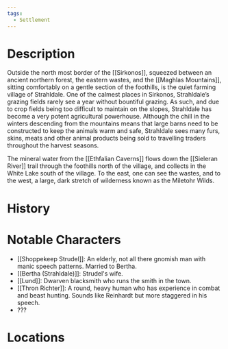 ```yaml
---
tags:
  - Settlement
---
```

# Description
Outside the north most border of the [[Sirkonos]], squeezed between an ancient northern forest, the eastern wastes, and the [[Maghlas Mountains]], sitting comfortably on a gentle section of the foothills, is the quiet farming village of Strahldale. One of the calmest places in Sirkonos, Strahldale’s grazing fields rarely see a year without bountiful grazing. As such, and due to crop fields being too difficult to maintain on the slopes, Strahldale has become a very potent agricultural powerhouse. Although the chill in the winters descending from the mountains means that large barns need to be constructed to keep the animals warm and safe, Strahldale sees many furs, skins, meats and other animal products being sold to travelling traders throughout the harvest seasons.

The mineral water from the [[Ethfalian Caverns]] flows down the [[Sieleran River]] trail through the foothills north of the village, and collects in the White Lake south of the village. To the east, one can see the wastes, and to the west, a large, dark stretch of wilderness known as the Miletohr Wilds.
# History

# Notable Characters
- [[Shoppekeep Strudel]]: An elderly, not all there gnomish man with manic speech patterns. Married to Bertha.
- [[Bertha (Strahldale)]]: Strudel's wife.
- [[Lund]]: Dwarven blacksmith who runs the smith in the town.
- [[Thron Richter]]: A round, heavy human who has experience in combat and beast hunting. Sounds like Reinhardt but more staggered in his speech. 
- ???

# Locations
